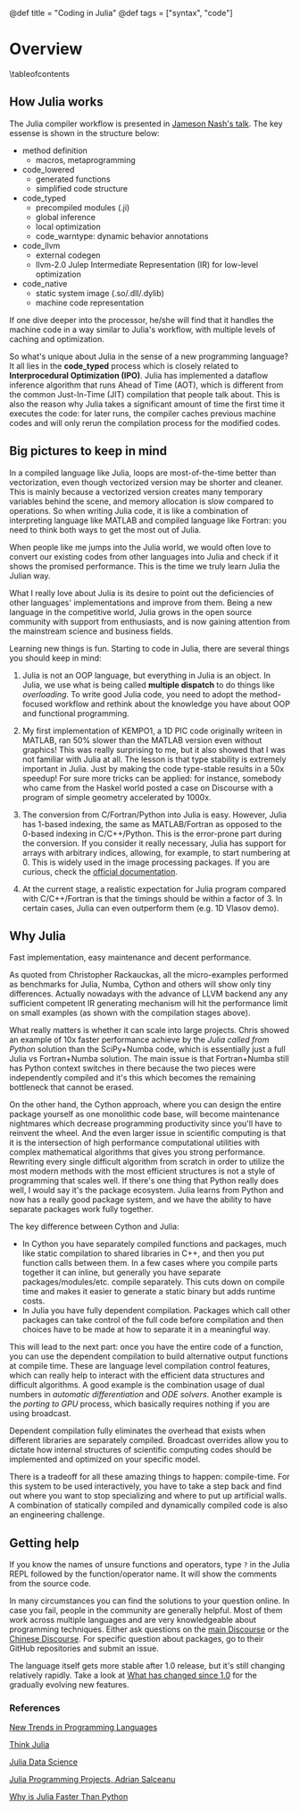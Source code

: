@def title = "Coding in Julia"
@def tags = ["syntax", "code"]

# Overview

\tableofcontents <!-- you can use \toc as well -->

## How Julia works

The Julia compiler workflow is presented in [Jameson Nash's talk](https://www.youtube.com/watch?v=7KGZ_9D_DbI&list=WL&index=6). The key essense is shown in the structure below:

* method definition
  * macros, metaprogramming
* code_lowered
  * generated functions
  * simplified code structure
* code_typed
  * precompiled modules (.ji)
  * global inference
  * local optimization
  * code_warntype: dynamic behavior annotations
* code_llvm
  * external codegen
  * llvm-2.0 Julep Intermediate Representation (IR) for low-level optimization
* code_native
  * static system image (.so/.dll/.dylib)
  * machine code representation

If one dive deeper into the processor, he/she will find that it handles the machine code in a way similar to Julia's workflow, with multiple levels of caching and optimization.

So what's unique about Julia in the sense of a new programming language? It all lies in the **code_typed** process which is closely related to **Interprocedural Optimization (IPO)**. Julia has implemented a dataflow inference algorithm that runs Ahead of Time (AOT), which is different from the common Just-In-Time (JIT) compilation that people talk about. This is also the reason why Julia takes a significant amount of time the first time it executes the code: for later runs, the compiler caches previous machine codes and will only rerun the compilation process for the modified codes.

## Big pictures to keep in mind

In a compiled language like Julia, loops are most-of-the-time better than vectorization, even though vectorized version may be shorter and cleaner. This is mainly because a vectorized version creates many temporary variables behind the scene, and memory allocation is slow compared to operations. So when writing Julia code, it is like a combination of interpreting language like MATLAB and compiled language like Fortran: you need to think both ways to get the most out of Julia.

When people like me jumps into the Julia world, we would often love to convert our existing codes from other languages into Julia and check if it shows the promised performance. This is the time we truly learn Julia the Julian way.

What I really love about Julia is its desire to point out the deficiencies of other languages' implementations and improve from them. Being a new language in the competitive world, Julia grows in the open source community with support from enthusiasts, and is now gaining attention from the mainstream science and business fields.

Learning new things is fun. Starting to code in Julia, there are several things you should keep in mind:

1. Julia is not an OOP language, but everything in Julia is an object. In Julia, we use what is being called **multiple dispatch** to do things like _overloading_. To write good Julia code, you need to adopt the method-focused workflow and rethink about the knowledge you have about OOP and functional programming.

2. My first implementation of KEMPO1, a 1D PIC code originally writeen in MATLAB, ran 50% slower than the MATLAB version even without graphics! This was really surprising to me, but it also showed that I was not familiar with Julia at all. The lesson is that type stability is extremely important in Julia. Just by making the code type-stable results in a 50x speedup! For sure more tricks can be applied: for instance, somebody who came from the Haskel world posted a case on Discourse with a program of simple geometry accelerated by 1000x.

3. The conversion from C/Fortran/Python into Julia is easy. However, Julia has 1-based indexing, the same as MATLAB/Fortran as opposed to the 0-based indexing in C/C++/Python. This is the error-prone part during the conversion. If you consider it really necessary, Julia has support for arrays with arbitrary indices, allowing, for example, to start numbering at 0. This is widely used in the image processing packages. If you are curious, check the [official documentation](https://docs.julialang.org/en/v1/devdocs/offset-arrays/).

4. At the current stage, a realistic expectation for Julia program compared with C/C++/Fortran is that the timings should be within a factor of 3. In certain cases, Julia can even outperform them (e.g. 1D Vlasov demo).

## Why Julia

Fast implementation, easy maintenance and decent performance.

As quoted from Christopher Rackauckas, all the micro-examples performed as benchmarks for Julia, Numba, Cython and others will show only tiny differences. Actually nowadays with the advance of LLVM backend any any sufficient competent IR generating mechanism will hit the performance limit on small examples (as shown with the compilation stages above).

What really matters is whether it can scale into large projects. Chris showed an example of 10x faster performance achieve by the _Julia called from Python_ solution than the SciPy+Numba code, which is essentially just a full Julia vs Fortran+Numba solution.
The main issue is that Fortran+Numba still has Python context switches in there because the two pieces were independently compiled and it's this which becomes the remaining bottleneck that cannot be erased.

On the other hand, the Cython approach, where you can design the entire package yourself as one monolithic code base, will become maintenance nightmares which decrease programming productivity since you'll have to reinvent the wheel.
And the even larger issue in scientific computing is that it is the intersection of high performance computational utilities with complex mathematical algorithms that gives you strong performance.
Rewriting every single difficult algorithm from scratch in order to utilize the most modern methods with the most efficient structures is not a style of programming that scales well.
If there's one thing that Python really does well, I would say it's the package ecosystem.
Julia learns from Python and now has a really good package system, and we have the ability to have separate packages work fully together.

The key difference between Cython and Julia:

* In Cython you have separately compiled functions and packages, much like static compilation to shared libraries in C++, and then you put function calls between them. In a few cases where you compile parts together it can inline, but generally you have separate packages/modules/etc. compile separately. This cuts down on compile time and makes it easier to generate a static binary but adds runtime costs.
* In Julia you have fully dependent compilation. Packages which call other packages can take control of the full code before compilation and then choices have to be made at how to separate it in a meaningful way.

This will lead to the next part: once you have the entire code of a function, you can use the dependent compilation to build alternative output functions at compile time. These are language level compilation control features, which can really help to interact with the efficient data structures and difficult algorithms.
A good example is the combination usage of dual numbers in _automatic differentiation_ and _ODE solvers_.
Another example is the _porting to GPU_ process, which basically requires nothing if you are using broadcast.

Dependent compilation fully eliminates the overhead that exists when different libraries are separately compiled. Broadcast overrides allow you to dictate how internal structures of scientific computing codes should be implemented and optimized on your specific model.

There is a tradeoff for all these amazing things to happen: compile-time. For this system to be used interactively, you have to take a step back and find out where you want to stop specializing and where to put up artificial walls. A combination of statically compiled and dynamically compiled code is also an engineering challenge.

## Getting help

If you know the names of unsure functions and operators, type `?` in the Julia REPL followed by the function/operator name. It will show the comments from the source code.

In many circumstances you can find the solutions to your question online.
In case you fail, people in the community are generally helpful. Most of them work across multiple languages and are very knowledgeable about programming techniques. Either ask questions on the [main Discourse](https://discourse.julialang.org/) or the [Chinese Discourse](https://discourse.juliacn.com/). For specific question about packages, go to their GitHub repositories and submit an issue.

The language itself gets more stable after 1.0 release, but it's still changing relatively rapidly. Take a look at [What has changed since 1.0](https://www.oxinabox.net/2021/02/13/Julia-1.6-what-has-changed-since-1.0.html) for the gradually evolving new features.

### References

[New Trends in Programming Languages](https://www.juliabloggers.com/new-trends-in-programming-languages/)

[Think Julia](https://benlauwens.github.io/ThinkJulia.jl/latest/book.html#_copyright)

[Julia Data Science](https://juliadatascience.io/)

[Julia Programming Projects, Adrian Salceanu](https://github.com/PacktPublishing/Julia-Programming-Projects)

[Why is Julia Faster Than Python](https://juejin.cn/post/6844903782413778952)